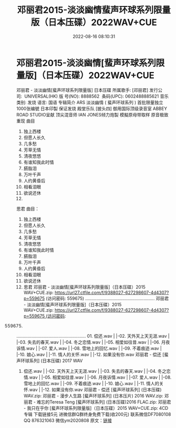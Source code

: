 ﻿---
title: 邓丽君2015-淡淡幽情蜚声环球系列限量版（日本压碟）2022WAV+CUE
date: 2022-08-16 08:10:31
categories: 新碟专辑、稀有等精品
tags: 华语中文
---
# 邓丽君2015-淡淡幽情[蜚声环球系列限量版]（日本压碟）2022WAV+CUE

邓丽君 - 淡淡幽情[蜚声环球系列限量版]
日本压碟
所属歌手:
[邓丽君]
发行公司:  UNIVERSAL(HK)
版
号(NO):
8888562  条码(UPC):
0602488885621
音乐类别:
发烧
语言:
国语
专辑简介
ARS 淡淡幽情 ( 蜚声环球系列
)
首批限量独立
1000张编號
日本印製
保证发烧
殿堂乐队 [披头四] 御用国际顶级录音室
ABBEY ROAD STUDIO呈献
顶尖混音师 IAN JONES倾力炮製
模擬原母带取样 原音极致重现
曲目
1. 独上西楼
2. 但愿人长久
3. 几多愁
4. 芳草无情
5. 清夜悠悠
6. 有谁知我此时情
7. 臙脂泪
8. 万叶千声
9. 人约黄昏后
10. 相看泪眼
11. 欲说还休
12.
思君
曲目：
01. 独上西楼
02. 但愿人长久
03. 几多愁
04. 芳草无情
05. 清夜悠悠
06. 有谁知我此时情
07. 臙脂泪
08. 万叶千声
09. 人约黄昏后
10. 相看泪眼
11. 欲说还休
12. 思君
邓丽君 - 淡淡幽情[蜚声环球系列限量版]（日本压碟）2015
WAV+CUE.zip: https://url27.ctfile.com/f/9388027-627298607-4d4307?p=559675
(访问密码: 559675)
........................................................
邓丽君 - 淡淡幽情[蜚声环球系列限量版]（日本压碟）2015
WAV+CUE.zip: https://url27.ctfile.com/f/9388027-627298607-4d4307?p=559675 (访问密码:
559675)
........................................................
01.
偿还.wav
| |-02.
天外天上天无涯.wav
| |-03.
失去的春天.wav
| |-04.
冬之恋情.wav
| |-05.
相爱如往昔.wav
| |-06.
月夜诉情.wav
| |-07.
爱人.wav
| |-08.
雪地上的回忆.wav
| |-09.
不着痕迹.wav
| |-10.
娘心.wav
| |-11.
情人的关怀.wav
| |-12.
如果没有你.wav
邓丽君 - 偿还
[蜚声环球系列] (日本压碟) 2017 WAV
01. 偿还.wav
| |-02. 天外天上天无涯.wav
| |-03. 失去的春天.wav
| |-04. 冬之恋情.wav
| |-05. 相爱如往昔.wav
| |-06. 月夜诉情.wav
| |-07. 爱人.wav
| |-08. 雪地上的回忆.wav
| |-09. 不着痕迹.wav
| |-10. 娘心.wav
| |-11. 情人的关怀.wav
| |-12. 如果没有你.wav
邓丽君 - 偿还 [蜚声环球系列] (日本压碟) WAV.zip:
邓丽君 - 漫步人生路 [蜚声环球系列] (日本压片) 2016 WAV.zip:
邓丽君 - 难忘的Teresa Teng [蜚声环球系列] (日本压碟)2016 FLAC.zip:
邓丽君 - 我只在乎你 [蜚声环球系列限量版]（日本压碟）2015 WAV+CUE.zip:
4CD专辑 下载链接5元
进微信群Q群终身免费下载(收200元)
联系微信DF7080108 QQ 876321063
微信ym2020808
原文：[链接](https://blog.sina.com.cn/s/blog_1647c7e7601030yvy.html)